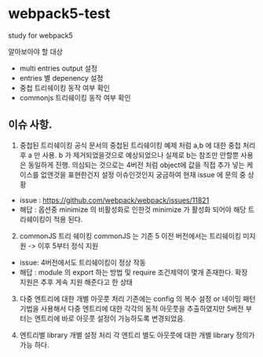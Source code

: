 # webpack5-test
study for webpack5

알아보아야 할 대상

* multi entries output 설정
* entries 별 depenency 설정
* 중첩 트리쉐이킹 동작 여부 확인
* commonjs 트리쉐이킹 동작 여부 확인

## 이슈 사항.
1. 중첩된 트리쉐이킹
공식 문서의 중첩된 트리쉐이킹 예제 처럼 a,b 에 대한 중첩 처리 후 a 만 사용. b 가 제거되었을것으로 예상되었으나 실제로 b는 참조만 안할뿐 사용은 동일하게 진행.
의심되는 것으로는 4버전 처럼 object에 값을 직접 추가 넣는 케이스를 없앤것을 표현한건지 설정 이슈인것인지 궁금하여 현재 issue 에 문의 중 상황

* issue : https://github.com/webpack/webpack/issues/11821
* 해답 : 옵션중 minimize 의 비활성화로 인한것 minimize 가 활성화 되어야 해당 트리쉐이킹이 적용 된다.

2. commonJS 트리 쉐이킹
commonJS 는 기존 5 이전 버전에서는 트리쉐이킹 미지원 -> 이후 5부터 정식 지원
* issue: 4버전에서도 트리쉐이킹이 정상 작동
* 해답 :  module 의 export 하는 방법 및 require 조건제약이 몇개 존재한다. 확장 지원은 추후 게속 지원 해준다고 한 상태

3. 다중 엔트리에 대한 개별 아웃풋 처리
기존에는 config 의 복수 설정 or 네이밍 패턴 기법을 사용해서 다중 엔트리에 대한 각각의 동적 아웃풋을 추출하였지만
5버전 부터는 엔트리에 바로 아웃풋 설정이 가능하도록 변경되었음.

4. 엔트리별 library 개별 설정 처리
각 엔트리 별도 아웃풋에 대한 개별 library 정의가 가능 하다.
